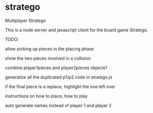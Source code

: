 # stratego
Multiplayer Stratego

This is a node server and javascript client for the board game Stratego.

TODO:

allow picking up pieces in the placing phase

show the two pieces involved in a collision

combine player1pieces and player2pieces objects?

generalize all the duplicated p1/p2 code in stratego.js

if the final piece is a replace, highlight the one left over

instructions on how to place, how to play

auto generate names instead of player 1 and player 2
